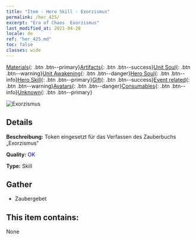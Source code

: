 ```yaml
---
title: "Item - Hero Skill - Exorzismus"
permalink: /her_425/
excerpt: "Era of Chaos  Exorzismus"
last_modified_at: 2021-04-28
locale: de
ref: "her_425.md"
toc: false
classes: wide
---
```

 [Materials](/ItemsDE/){: .btn .btn--primary}[Artifacts](/ItemsDE/Artifacts/){: .btn .btn--success}[Unit Soul](/ItemsDE/UnitSoul/){: .btn .btn--warning}[Unit Awakening](/ItemsDE/UnitAwakening/){: .btn .btn--danger}[Hero Soul](/ItemsDE/HeroSoul/){: .btn .btn--info}[Hero Skill](/ItemsDE/HeroSkill/){: .btn .btn--primary}[Gift](/ItemsDE/Gift/){: .btn .btn--success}[Event related](/ItemsDE/Events/){: .btn .btn--warning}[Avatars](/ItemsDE/Avatars/){: .btn .btn--danger}[Consumables](/ItemsDE/Consumables/){: .btn .btn--info}[Unknown](/ItemsDE/Unknown/){: .btn .btn--primary}

 ![Exorzismus](/images/t/ps_qumodafa.png)

## Details
 **Beschreibung:** Token eingesetzt für das Verfassen des Zauberbuchs „Exorzismus“

 **Quality:** <span style="color: #0000CD">OK</span>

 **Type:** Skill

## Gather

*    Zaubergebet 

## This item contains:

  None

